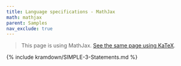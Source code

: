 ```yaml
---
title: Language specifications - MathJax
math: mathjax
parent: Samples
nav_exclude: true
---
```


> This page is using MathJax. [See the same page using KaTeX](../katex/SIMPLE-3-Statements). $$
\renewcommand{\VARHYPER}[3]{\VAR{#3}}
\renewcommand{\NAMEHYPER}[3]{\NAME{#3}}
\renewcommand{\SYNHYPER}[3]{\SYN{#3}}
\renewcommand{\SEMHYPER}[3]{\SEM{#3}}
\renewcommand{\SECTHYPER}[3]{\SECT{#3}}
$$

{% include kramdown/SIMPLE-3-Statements.md %}
